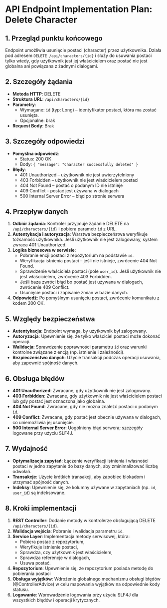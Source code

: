 # API Endpoint Implementation Plan: Delete Character

## 1. Przegląd punktu końcowego
Endpoint umożliwia usunięcie postaci (character) przez użytkownika. Działa pod adresem `DELETE /api/characters/{id}` i służy do usuwania postaci tylko wtedy, gdy użytkownik jest jej właścicielem oraz postać nie jest globalna ani powiązana z żadnymi dialogami.

## 2. Szczegóły żądania
- **Metoda HTTP**: DELETE
- **Struktura URL**: `/api/characters/{id}`
- **Parametry**:
  - Wymagane: `id` (typ: Long) – identyfikator postaci, która ma zostać usunięta.
  - Opcjonalne: brak
- **Request Body**: Brak

## 3. Szczegóły odpowiedzi
- **Pomyślna odpowiedź**:
  - Status: 200 OK
  - Body: `{ "message": "Character successfully deleted" }`
- **Błędy**:
  - 401 Unauthorized – użytkownik nie jest uwierzytelniony
  - 403 Forbidden – użytkownik nie jest właścicielem postaci
  - 404 Not Found – postać o podanym ID nie istnieje
  - 409 Conflict – postać jest używana w dialogach
  - 500 Internal Server Error – błąd po stronie serwera

## 4. Przepływ danych
1. **Odbiór żądania**: Kontroler przyjmuje żądanie DELETE na `/api/characters/{id}` i pobiera parametr `id` z URL.
2. **Autentykacja i autoryzacja**: Warstwa bezpieczeństwa weryfikuje tożsamość użytkownika. Jeśli użytkownik nie jest zalogowany, system zwraca 401 Unauthorized.
3. **Logika biznesowa w serwisie**:
   - Pobranie encji postaci z repozytorium na podstawie `id`.
   - Weryfikacja istnienia postaci – jeśli nie istnieje, zwrócenie 404 Not Found.
   - Sprawdzenie właściciela postaci (pole `user_id`). Jeśli użytkownik nie jest właścicielem, zwrócenie 403 Forbidden.
   - Jeśli baza zwróci błąd bo postać jest używana w dialogach, zwrócenie 409 Conflict.
   - Usunięcie postaci i zapisanie zmian w bazie danych.
4. **Odpowiedź**: Po pomyślnym usunięciu postaci, zwrócenie komunikatu z kodem 200 OK.

## 5. Względy bezpieczeństwa
- **Autentykacja**: Endpoint wymaga, by użytkownik był zalogowany.
- **Autoryzacja**: Upewnienie się, że tylko właściciel postaci może dokonać operacji.
- **Walidacja**: Sprawdzenie poprawności parametru `id` oraz warunki kontrolne związane z encją (np. istnienie i zależności).
- **Bezpieczeństwo danych**: Użycie transakcji podczas operacji usuwania, aby zapewnić spójność danych.

## 6. Obsługa błędów
- **401 Unauthorized**: Zwracane, gdy użytkownik nie jest zalogowany.
- **403 Forbidden**: Zwracane, gdy użytkownik nie jest właścicielem postaci lub gdy postać jest oznaczona jako globalna.
- **404 Not Found**: Zwracane, gdy nie można znaleźć postaci o podanym `id`.
- **409 Conflict**: Zwracane, gdy postać jest obecnie używana w dialogach, co uniemożliwia jej usunięcie.
- **500 Internal Server Error**: Uogólniony błąd serwera; szczegóły logowane przy użyciu SLF4J.

## 7. Wydajność
- **Optymalizacja zapytań**: Łączenie weryfikacji istnienia i własności postaci w jedno zapytanie do bazy danych, aby zminimalizować liczbę odwołań.
- **Transakcje**: Użycie krótkich transakcji, aby zapobiec blokadom i utrzymać spójność danych.
- **Indeksy**: Upewnienie się, że kolumny używane w zapytaniach (np. `id`, `user_id`) są indeksowane.

## 8. Kroki implementacji
1. **REST Controller**: Dodanie metody w kontrolerze obsługującą DELETE `/api/characters/{id}`.
2. **Walidacja wejścia**: Pobranie i walidacja parametru `id`.
3. **Service Layer**: Implementacja metody serwisowej, która:
   - Pobiera postać z repozytorium,
   - Weryfikuje istnienie postaci,
   - Sprawdza, czy użytkownik jest właścicielem,
   - Sprawdza referencje w dialogach,
   - Usuwa postać.
4. **Repozytorium**: Upewnienie się, że repozytorium posiada metodę do pobierania postaci
5. **Obsługa wyjątków**: Wdrożenie globalnego mechanizmu obsługi błędów (@ControllerAdvice) w celu mapowania wyjątków na odpowiednie kody statusu.
6. **Logowanie**: Wprowadzenie logowania przy użyciu SLF4J dla wszystkich błędów i operacji krytycznych.